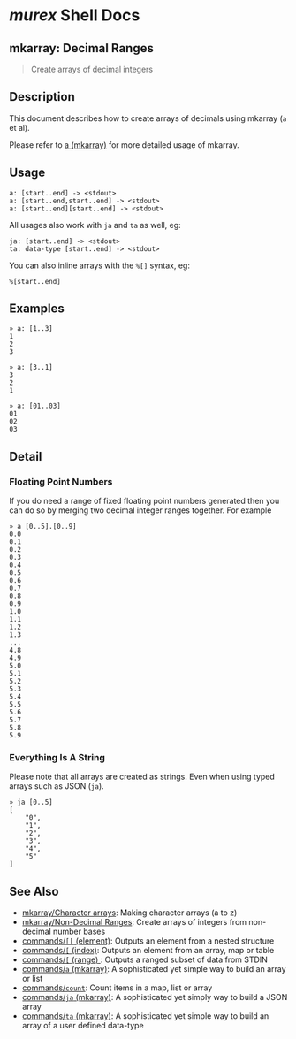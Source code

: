# _murex_ Shell Docs

## mkarray: Decimal Ranges

> Create arrays of decimal integers

## Description

This document describes how to create arrays of decimals using mkarray (`a` et
al).

Please refer to [a (mkarray)](../commands/a.md) for more detailed usage of mkarray.

## Usage

    a: [start..end] -> <stdout>
    a: [start..end,start..end] -> <stdout>
    a: [start..end][start..end] -> <stdout>
    
All usages also work with `ja` and `ta` as well, eg:

    ja: [start..end] -> <stdout>
    ta: data-type [start..end] -> <stdout>
    
You can also inline arrays with the `%[]` syntax, eg:

    %[start..end]

## Examples

    » a: [1..3]
    1
    2
    3
    
    » a: [3..1]
    3
    2
    1
    
    » a: [01..03]
    01
    02
    03

## Detail

### Floating Point Numbers

If you do need a range of fixed floating point numbers generated then you can
do so by merging two decimal integer ranges together. For example

    » a [0..5].[0..9]
    0.0
    0.1
    0.2
    0.3
    0.4
    0.5
    0.6
    0.7
    0.8
    0.9
    1.0
    1.1
    1.2
    1.3
    ...
    4.8
    4.9
    5.0
    5.1
    5.2
    5.3
    5.4
    5.5
    5.6
    5.7
    5.8
    5.9
    
### Everything Is A String

Please note that all arrays are created as strings. Even when using typed
arrays such as JSON (`ja`).

    » ja [0..5]
    [
        "0",
        "1",
        "2",
        "3",
        "4",
        "5"
    ] 

## See Also

* [mkarray/Character arrays](../mkarray/character.md):
  Making character arrays (a to z)
* [mkarray/Non-Decimal Ranges](../mkarray/non-decimal.md):
  Create arrays of integers from non-decimal number bases
* [commands/`[[` (element)](../commands/element.md):
  Outputs an element from a nested structure
* [commands/`[` (index)](../commands/index.md):
  Outputs an element from an array, map or table
* [commands/`[` (range) ](../commands/range.md):
  Outputs a ranged subset of data from STDIN
* [commands/`a` (mkarray)](../commands/a.md):
  A sophisticated yet simple way to build an array or list
* [commands/`count`](../commands/count.md):
  Count items in a map, list or array
* [commands/`ja` (mkarray)](../commands/ja.md):
  A sophisticated yet simply way to build a JSON array
* [commands/`ta` (mkarray)](../commands/ta.md):
  A sophisticated yet simple way to build an array of a user defined data-type